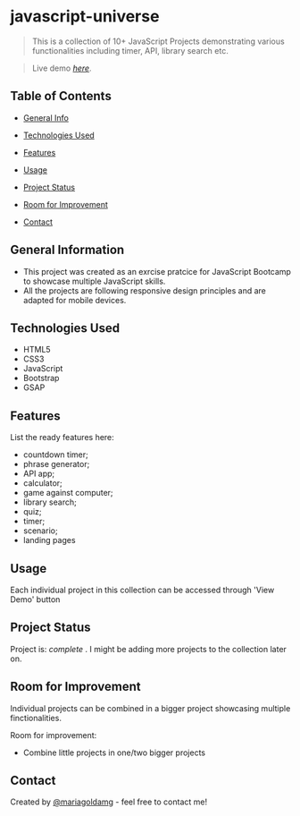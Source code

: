# javascript-universe

> This is a collection of 10+ JavaScript Projects demonstrating various functionalities including timer, API, library search etc.

> Live demo [_here_](https://jsuniverse-mariamelnikova.netlify.app/). 

## Table of Contents
* [General Info](#general-information)
* [Technologies Used](#technologies-used)
* [Features](#features)

* [Usage](#usage)
* [Project Status](#project-status)
* [Room for Improvement](#room-for-improvement)
* [Contact](#contact)



## General Information
 - This project was created as an exrcise pratcice for JavaScript Bootcamp to showcase multiple JavaScript skills.
 - All the projects are following responsive design principles and are adapted for mobile devices.


## Technologies Used
- HTML5
- CSS3
- JavaScript
- Bootstrap
- GSAP


## Features
List the ready features here:
- countdown timer;
- phrase generator;
- API app;
- calculator;
- game against computer;
- library search;
- quiz;
- timer;
- scenario;
- landing pages



## Usage
Each individual project in this collection can be accessed through 'View Demo' button



## Project Status
Project is: _complete_ . I might be adding more projects to the collection later on.


## Room for Improvement
Individual projects can be combined in a bigger project showcasing multiple finctionalities.

Room for improvement:
- Combine little projects in one/two bigger projects

## Contact
Created by [@mariagoldamg](https://www.linkedin.com/in/mariamelnikovamm/) - feel free to contact me!



